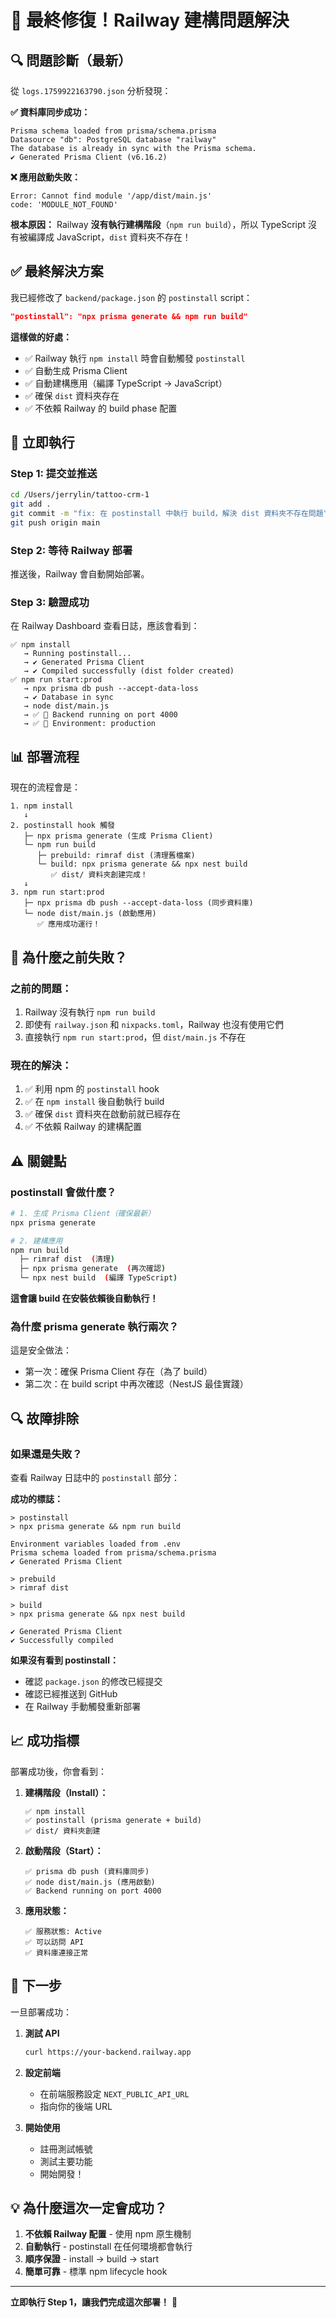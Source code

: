 # 🎯 最終修復！Railway 建構問題解決

## 🔍 問題診斷（最新）

從 `logs.1759922163790.json` 分析發現：

**✅ 資料庫同步成功：**
```
Prisma schema loaded from prisma/schema.prisma
Datasource "db": PostgreSQL database "railway"
The database is already in sync with the Prisma schema.
✔ Generated Prisma Client (v6.16.2)
```

**❌ 應用啟動失敗：**
```
Error: Cannot find module '/app/dist/main.js'
code: 'MODULE_NOT_FOUND'
```

**根本原因：**
Railway **沒有執行建構階段**（`npm run build`），所以 TypeScript 沒有被編譯成 JavaScript，`dist` 資料夾不存在！

## ✅ 最終解決方案

我已經修改了 `backend/package.json` 的 `postinstall` script：

```json
"postinstall": "npx prisma generate && npm run build"
```

**這樣做的好處：**
- ✅ Railway 執行 `npm install` 時會自動觸發 `postinstall`
- ✅ 自動生成 Prisma Client
- ✅ 自動建構應用（編譯 TypeScript → JavaScript）
- ✅ 確保 `dist` 資料夾存在
- ✅ 不依賴 Railway 的 build phase 配置

## 🚀 立即執行

### Step 1: 提交並推送

```bash
cd /Users/jerrylin/tattoo-crm-1
git add .
git commit -m "fix: 在 postinstall 中執行 build，解決 dist 資料夾不存在問題"
git push origin main
```

### Step 2: 等待 Railway 部署

推送後，Railway 會自動開始部署。

### Step 3: 驗證成功

在 Railway Dashboard 查看日誌，應該會看到：

```
✅ npm install
   → Running postinstall...
   → ✔ Generated Prisma Client
   → ✔ Compiled successfully (dist folder created)
✅ npm run start:prod
   → npx prisma db push --accept-data-loss
   → ✔ Database in sync
   → node dist/main.js
   → ✅ 🚀 Backend running on port 4000
   → ✅ 📝 Environment: production
```

## 📊 部署流程

現在的流程會是：

```
1. npm install
   ↓
2. postinstall hook 觸發
   ├─ npx prisma generate (生成 Prisma Client)
   └─ npm run build
      ├─ prebuild: rimraf dist (清理舊檔案)
      └─ build: npx prisma generate && npx nest build
         ✅ dist/ 資料夾創建完成！
   ↓
3. npm run start:prod
   ├─ npx prisma db push --accept-data-loss (同步資料庫)
   └─ node dist/main.js (啟動應用)
      ✅ 應用成功運行！
```

## 🎯 為什麼之前失敗？

### 之前的問題：
1. Railway 沒有執行 `npm run build`
2. 即使有 `railway.json` 和 `nixpacks.toml`，Railway 也沒有使用它們
3. 直接執行 `npm run start:prod`，但 `dist/main.js` 不存在

### 現在的解決：
1. ✅ 利用 npm 的 `postinstall` hook
2. ✅ 在 `npm install` 後自動執行 build
3. ✅ 確保 `dist` 資料夾在啟動前就已經存在
4. ✅ 不依賴 Railway 的建構配置

## ⚠️ 關鍵點

### postinstall 會做什麼？

```bash
# 1. 生成 Prisma Client（確保最新）
npx prisma generate

# 2. 建構應用
npm run build
  ├─ rimraf dist  (清理)
  ├─ npx prisma generate  (再次確認)
  └─ npx nest build  (編譯 TypeScript)
```

**這會讓 build 在安裝依賴後自動執行！**

### 為什麼 prisma generate 執行兩次？

這是安全做法：
- 第一次：確保 Prisma Client 存在（為了 build）
- 第二次：在 build script 中再次確認（NestJS 最佳實踐）

## 🔍 故障排除

### 如果還是失敗？

查看 Railway 日誌中的 `postinstall` 部分：

**成功的標誌：**
```
> postinstall
> npx prisma generate && npm run build

Environment variables loaded from .env
Prisma schema loaded from prisma/schema.prisma
✔ Generated Prisma Client

> prebuild
> rimraf dist

> build
> npx prisma generate && npx nest build

✔ Generated Prisma Client
✔ Successfully compiled
```

**如果沒有看到 postinstall：**
- 確認 `package.json` 的修改已經提交
- 確認已經推送到 GitHub
- 在 Railway 手動觸發重新部署

## 📈 成功指標

部署成功後，你會看到：

1. **建構階段（Install）：**
   ```
   ✅ npm install
   ✅ postinstall (prisma generate + build)
   ✅ dist/ 資料夾創建
   ```

2. **啟動階段（Start）：**
   ```
   ✅ prisma db push (資料庫同步)
   ✅ node dist/main.js (應用啟動)
   ✅ Backend running on port 4000
   ```

3. **應用狀態：**
   ```
   ✅ 服務狀態: Active
   ✅ 可以訪問 API
   ✅ 資料庫連接正常
   ```

## 🎉 下一步

一旦部署成功：

1. **測試 API**
   ```bash
   curl https://your-backend.railway.app
   ```

2. **設定前端**
   - 在前端服務設定 `NEXT_PUBLIC_API_URL`
   - 指向你的後端 URL

3. **開始使用**
   - 註冊測試帳號
   - 測試主要功能
   - 開始開發！

## 💡 為什麼這次一定會成功？

1. **不依賴 Railway 配置** - 使用 npm 原生機制
2. **自動執行** - postinstall 在任何環境都會執行
3. **順序保證** - install → build → start
4. **簡單可靠** - 標準 npm lifecycle hook

---

**立即執行 Step 1，讓我們完成這次部署！** 🚀

